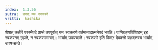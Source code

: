 ```yaml
---
index:  1.3.56
sutra:  उपाद् यमः स्वकरने
vritti:  kashika 
---
```


शेषात् कर्तरि परस्मैपदे प्राप्ते उपपूर्वात् यमः स्वकरणे वर्तमानादात्मनेपदं भवति। पाणिग्रहणविशिष्टम् इह स्वकरनम् गृह्यते, न स्वकरणमात्रम्। भार्याम् उपयच्छते। स्वकरणे इति किम्? देवदत्तो यज्ञदत्तस्य भार्याम् उपयच्छति।

